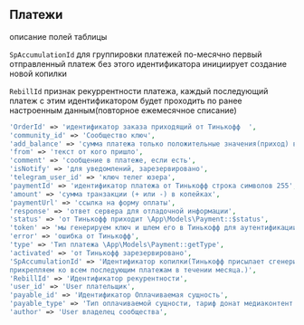 ## Платежи

описание полей таблицы

`SpAccumulationId`  для группировки платежей по-месячно первый отправленный платеж 
без этого идентификатора инициирует создание новой копилки

`RebillId` признак рекуррентности платежа, каждый последующий платеж с этим идентификатором
 будет проходить по ранее настроенным данным(повторное ежемесячное списание)


```php
'OrderId' => 'идентификатор заказа приходящий от Тинькофф  ',
'community_id' => 'Сообщество ключ',
'add_balance' => 'сумма платежа только положительные значения(приход) в рублях(округленно)' ,
'from' => 'текст от кого пришло',
'comment' => 'сообщение в платеже, если есть',
'isNotify' => 'для уведомлений, зарезервировано',
'telegram_user_id' => 'ключ телег юзера',
'paymentId' => 'идентификатор платежа от Тинькофф строка символов 255',
'amount' => 'сумма транзакции (+ или -) в копейках',
'paymentUrl' => 'ссылка на форму оплаты',
'response' => 'ответ сервера для отладочной информации',
'status' => 'от Тинькофф приходит \App\Models\Payment::$status',
'token' => 'мы генерируем ключ и шлем его в Тинькофф для аутентификации storage/app/private.key',
'error' => 'ошибка от Тинькофф',
'type' => 'Тип платежа \App\Models\Payment::getType',
'activated' => 'от Тинькофф зарезервировано',
'SpAccumulationId' => 'Идентификатор копилки(Тинькофф присылает сгенерированный номер, который мы 
прикрепляем ко всем последующим платежам в течении месяца.)',
'RebillId' => 'Идентификатор рекурентности',
'user_id' => 'User плательщик',
'payable_id' => 'Идентификатор Оплачиваемая сущность',
'payable_type' => 'Тип оплачиваемой сущности, тариф донат медиаконтент',
'author' => 'User владелец сообщества',
```